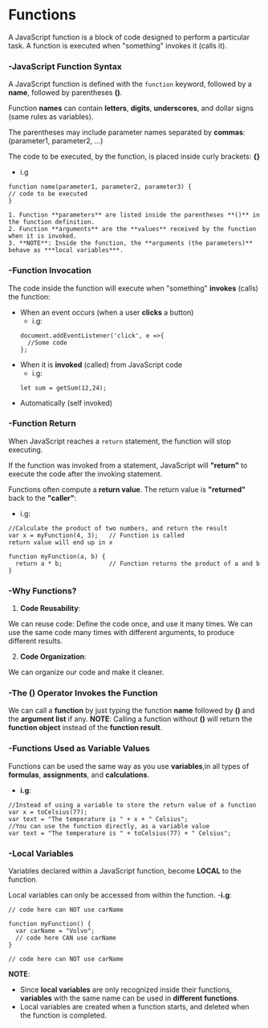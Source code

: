 # Functions
A JavaScript function is a block of code designed to perform a particular task.
A function is executed when "something" invokes it (calls it).

### -JavaScript Function Syntax
A JavaScript function is defined with the ```function``` keyword, followed by a **name**, followed by parentheses **()**.

Function **names** can contain **letters**, **digits**, **underscores**, and dollar signs (same rules as variables).

The parentheses may include parameter names separated by **commas**:
(parameter1, parameter2, ...)

The code to be executed, by the function, is placed inside curly brackets: **{}**
  - i.g 
  ```
  function name(parameter1, parameter2, parameter3) {
  // code to be executed
  }
  ```

    1. Function **parameters** are listed inside the parentheses **()** in the function definition.
    2. Function **arguments** are the **values** received by the function when it is invoked.
    3. **NOTE**: Inside the function, the **arguments (the parameters)** behave as ***local variables***.

### -Function Invocation
The code inside the function will execute when "something" **invokes** (calls) the function:
  - When an event occurs (when a user **clicks** a button)
    - i.g:
    ```
    document.addEventListener('click', e =>{
      //Some code
    };
    ```
  - When it is **invoked** (called) from JavaScript code
    - i.g:
    ```
    let sum = getSum(12,24);
    ```
  - Automatically (self invoked)

### -Function Return
When JavaScript reaches a ```return``` statement, the function will stop executing.

If the function was invoked from a statement, JavaScript will **"return"** to execute the code after the invoking statement.

Functions often compute a **return value**. The return value is **"returned"** back to the **"caller"**:
  - i.g:
  ```
  //Calculate the product of two numbers, and return the result
  var x = myFunction(4, 3);   // Function is called
  return value will end up in x

  function myFunction(a, b) {
    return a * b;             // Function returns the product of a and b
  }
  ```
### -Why Functions?
  1. **Code Reusability**:

  We can reuse code: Define the code once, and use it many times.
  We can use the same code many times with different arguments, to produce different results.

  2. **Code Organization**:

  We can organize our code and make it cleaner.

### -The () Operator Invokes the Function
We can call a **function** by just typing the function **name** followed by **()** and the **argument list** if any.
**NOTE**:
Calling a function without **()** will return the **function object** instead of the **function result**.

### -Functions Used as Variable Values
Functions can be used the same way as you use **variables**,in all types of **formulas**, **assignments**, and **calculations**.
  - **i.g**:
  ```
  //Instead of using a variable to store the return value of a function
  var x = toCelsius(77);
  var text = "The temperature is " + x + " Celsius";
  //You can use the function directly, as a variable value
  var text = "The temperature is " + toCelsius(77) + " Celsius";
  ```

### -Local Variables
Variables declared within a JavaScript function, become **LOCAL** to the function.

Local variables can only be accessed from within the function.
  -**i.g**:
  ```
  // code here can NOT use carName

  function myFunction() {
    var carName = "Volvo";
    // code here CAN use carName
  }

  // code here can NOT use carName
  ```
**NOTE**:
  - Since **local variables** are only recognized inside their functions, **variables** with the same name can be used in **different functions**.
  - Local variables are created when a function starts, and deleted when the function is completed.

